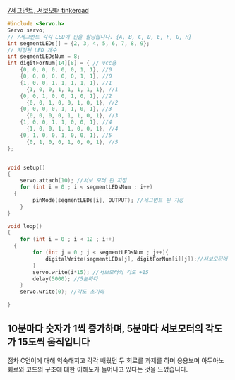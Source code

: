 
[7세그먼트, 서보모터 tinkercad](https://www.tinkercad.com/things/gqXh2g9RvJS-7-?sharecode=ZHIk5boIfxiPgG_ndx7s8uFmXKwIgAlaYCCzMRoLblk)
```cpp
#include <Servo.h>
Servo servo;
// 7세그먼트 각각 LED에 핀을 할당합니다. {A, B, C, D, E, F, G, H}
int segmentLEDs[] = {2, 3, 4, 5, 6, 7, 8, 9};
// 지정된 LED 개수
int segmentLEDsNum = 8;
int digitForNum[14][8] = { // vcc용
	{0, 0, 0, 0, 0, 0, 1, 1}, //0
    {0, 0, 0, 0, 0, 0, 1, 1}, //0
	{1, 0, 0, 1, 1, 1, 1, 1}, //1
      {1, 0, 0, 1, 1, 1, 1, 1}, //1
	{0, 0, 1, 0, 0, 1, 0, 1}, //2
      {0, 0, 1, 0, 0, 1, 0, 1}, //2
	{0, 0, 0, 0, 1, 1, 0, 1}, //3
      {0, 0, 0, 0, 1, 1, 0, 1}, //3
	{1, 0, 0, 1, 1, 0, 0, 1}, //4
      {1, 0, 0, 1, 1, 0, 0, 1}, //4
	{0, 1, 0, 0, 1, 0, 0, 1}, //5
      {0, 1, 0, 0, 1, 0, 0, 1}, //5
};


void setup() 
{	
  	servo.attach(10); //서보 모터 핀 지정
	for (int i = 0 ; i < segmentLEDsNum ; i++) 
  {
		pinMode(segmentLEDs[i], OUTPUT); //세그먼트 핀 지정
	}
}

void loop() 
{
	for (int i = 0 ; i < 12 ; i++) 
  {
		for (int j = 0 ; j < segmentLEDsNum ; j++){
			digitalWrite(segmentLEDs[j], digitForNum[i][j]);//서보모터에 숫자 출력
		}
      	servo.write(i*15); //서보모터의 각도 +15
		delay(5000); //5분마다
	}
  	servo.write(0); //각도 초기화
  	
}
```
10분마다 숫자가 1씩 증가하며,
5분마다 서보모터의 각도가 15도씩 움직입니다
---
점차 C언어에 대해 익숙해지고 각각 배웠던 두 회로를 과제를 하며 응용보며
아두아노 회로와 코드의 구조에 대한 이해도가 늘어나고 있다는 것을 느꼈습니다.
